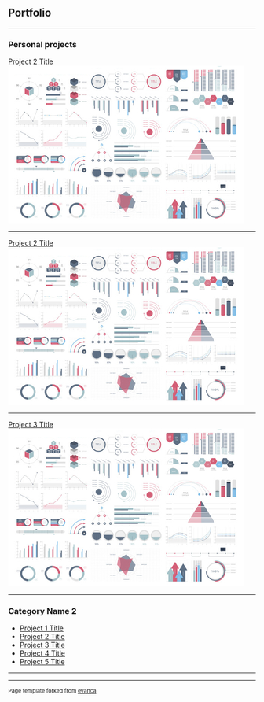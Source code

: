 ## Portfolio

---

### Personal projects

[Project 2 Title](https://github.com/kamolui/Bioindustrias)
<img src="image/dummy_thumbnail.jpg?raw=true"/>

---
[Project 2 Title](/pdf/sample_presentation.pdf)
<img src="image/dummy_thumbnail.jpg?raw=true"/>

---
[Project 3 Title](http://example.com/)
<img src="image/dummy_thumbnail.jpg?raw=true"/>

---

### Category Name 2

- [Project 1 Title](http://example.com/)
- [Project 2 Title](http://example.com/)
- [Project 3 Title](http://example.com/)
- [Project 4 Title](http://example.com/)
- [Project 5 Title](http://example.com/)

---




---
<p style="font-size:11px">Page template forked from <a href="https://github.com/evanca/quick-portfolio">evanca</a></p>
<!-- Remove above link if you don't want to attibute -->

